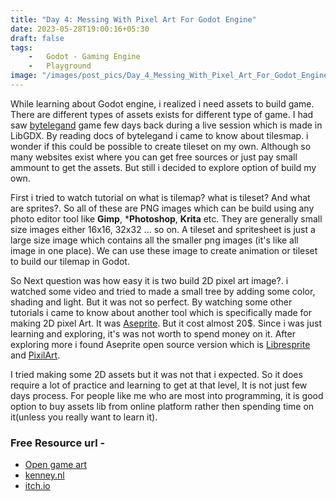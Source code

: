 ```yaml
---
title: "Day 4: Messing With Pixel Art For Godot Engine"
date: 2023-05-28T19:00:16+05:30
draft: false
tags:
    -   Godot - Gaming Engine
    -   Playground
image: "/images/post_pics/Day_4_Messing_With_Pixel_Art_For_Godot_Engine/Cover.png"
---
```


While learning about Godot engine, i realized i need assets to build game. There are different types of assets exists for different type of game. I had saw [bytelegand](https://bytelegend.com/) game few days back during a live session which is made in LibGDX. By reading docs of bytelegand i came to know about tilesmap. i wonder if this could be possible to create tileset on my own. Although so many websites exist where you can get free sources or just pay small ammount to get the assets. But still i decided to explore option of build my own.

First i tried to watch tutorial on what is tilemap? what is tileset? And what are sprites?. So all of these are PNG images which can be build using any photo editor tool like **Gimp**, ***Photoshop**, **Krita** etc. They are generally small size images either 16x16, 32x32 ... so on. A tileset and spritesheet is just a large size image which contains all the smaller png images (it's like all image in one place). We can use these image to create animation or tileset to build our tilemap in Godot.

So Next question was how easy it is two build 2D pixel art image?. i watched some video and tried to made a small tree by adding some color, shading and light. But it was not so perfect. By watching some other tutorials i came to know about another tool which is specifically made for making 2D pixel Art. It was [Aseprite](https://www.aseprite.org/). But it cost almost 20$. Since i was just learning and exploring, it's was not worth to spend money on it. After exploring more i found Aseprite open source version which is [Libresprite](https://libresprite.github.io/#!/) and [PixilArt](https://www.pixilart.com/).


I tried making some 2D assets but it was not that i expected. So it does require a lot of practice and learning to get at that level, It is not just few days process. For people like me who are most into programming, it is good option to buy assets lib from online platform rather then spending time on it(unless you really want to learn it).


### Free Resource url -
-   [Open game art](https://opengameart.org/)
-   [kenney.nl](https://kenney.nl/)
-   [itch.io](https://itch.io/game-assets/)